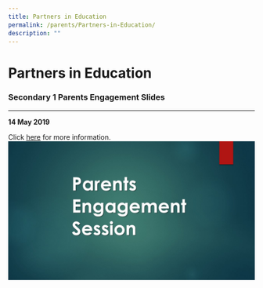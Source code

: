 ```yaml
---
title: Partners in Education
permalink: /parents/Partners-in-Education/
description: ""
---
```



Partners in Education
=====================

### Secondary 1 Parents Engagement Slides
-------------------------------------

 

**14 May 2019**

Click [here](https://northbrookssec.moe.edu.sg/qql/slot/u162/People/Parents/Parents%20Engagement%20Session.jpg) for more information.
![](/images/Parents%20Engagement%20Session.jpeg)